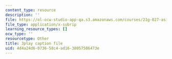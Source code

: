 ```yaml
---
content_type: resource
description: ''
file: https://ol-ocw-studio-app-qa.s3.amazonaws.com/courses/21g-027-asia-in-the-modern-world-images-representations-fall-2016/4d4a24d6073658c4ad1638057586473e_klubJGAZDOI.vtt
file_type: application/x-subrip
learning_resource_types: []
ocw_type: ''
resourcetype: Other
title: 3play caption file
uid: 4d4a24d6-0736-58c4-ad16-38057586473e
---
```

